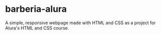# barberia-alura
A simple, responsive webpage made with HTML and CSS as a project for Alura's HTML and CSS course.
